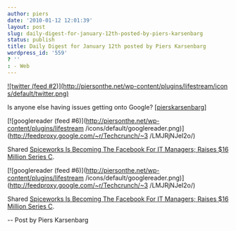 ```yaml
---
author: piers
date: '2010-01-12 12:01:39'
layout: post
slug: daily-digest-for-january-12th-posted-by-piers-karsenbarg
status: publish
title: Daily Digest for January 12th posted by Piers Karsenbarg
wordpress_id: '559'
? ''
: - Web
---
```


[![twitter (feed #2)](http://piersonthe.net/wp-content/plugins/lifestream/icon
s/default/twitter.png)](http://twitter.com/pierskarsenbarg/statuses/7636154607
)

Is anyone else having issues getting onto Google?
[[pierskarsenbarg](http://twitter.com/pierskarsenbarg/statuses/7636154607)]

[![googlereader (feed #6)](http://piersonthe.net/wp-content/plugins/lifestream
/icons/default/googlereader.png)](http://feedproxy.google.com/~r/Techcrunch/~3
/LMJRjNJeI2o/)

Shared [Spiceworks Is Becoming The Facebook For IT Managers; Raises $16
Million Series C](http://feedproxy.google.com/~r/Techcrunch/~3/LMJRjNJeI2o/).

[![googlereader (feed #6)](http://piersonthe.net/wp-content/plugins/lifestream
/icons/default/googlereader.png)](http://feedproxy.google.com/~r/Techcrunch/~3
/LMJRjNJeI2o/)

Shared [Spiceworks Is Becoming The Facebook For IT Managers; Raises $16
Million Series C](http://feedproxy.google.com/~r/Techcrunch/~3/LMJRjNJeI2o/).

  
-- Post by Piers Karsenbarg

